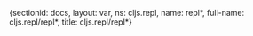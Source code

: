 {sectionid: docs, layout: var, ns: cljs.repl, name: repl*, full-name: cljs.repl/repl*,
  title: cljs.repl/repl*}
